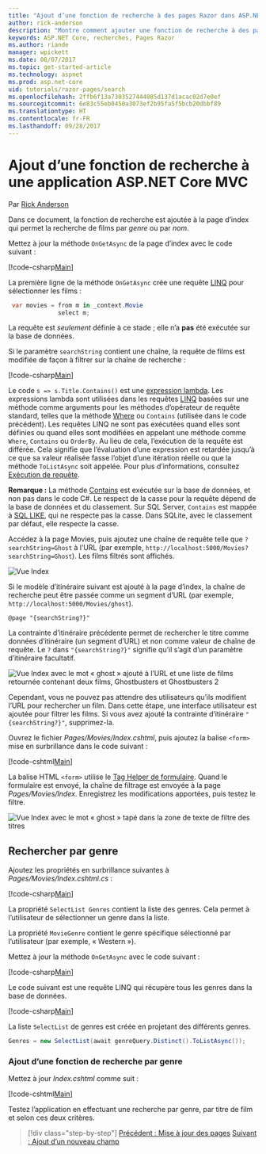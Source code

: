 ```yaml
---
title: "Ajout d’une fonction de recherche à des pages Razor dans ASP.NET Core MVC"
author: rick-anderson
description: "Montre comment ajouter une fonction de recherche à des pages Razor dans ASP.NET Core MVC"
keywords: ASP.NET Core, recherches, Pages Razor
ms.author: riande
manager: wpickett
ms.date: 08/07/2017
ms.topic: get-started-article
ms.technology: aspnet
ms.prod: asp.net-core
uid: tutorials/razor-pages/search
ms.openlocfilehash: 2ffb6f13a7303527444085d137d1acac02d7e0ef
ms.sourcegitcommit: 6e83c55eb0450a3073ef2b95fa5f5bcb20dbbf89
ms.translationtype: HT
ms.contentlocale: fr-FR
ms.lasthandoff: 09/28/2017
---
```

# <a name="adding-search-to-an-aspnet-core-mvc-app"></a>Ajout d’une fonction de recherche à une application ASP.NET Core MVC

Par [Rick Anderson](https://twitter.com/RickAndMSFT)

Dans ce document, la fonction de recherche est ajoutée à la page d’index qui permet la recherche de films par *genre* ou par *nom*.

Mettez à jour la méthode `OnGetAsync` de la page d’index avec le code suivant :

[!code-csharp[Main](razor-pages-start/sample/RazorPagesMovie/Pages/Movies/Index.cshtml.cs?name=snippet_1stSearch)]

La première ligne de la méthode `OnGetAsync` crée une requête [LINQ](https://docs.microsoft.com/dotnet/csharp/programming-guide/concepts/linq/) pour sélectionner les films :

```csharp
 var movies = from m in _context.Movie
              select m;
```

La requête est *seulement* définie à ce stade ; elle n’a **pas** été exécutée sur la base de données.

Si le paramètre `searchString` contient une chaîne, la requête de films est modifiée de façon à filtrer sur la chaîne de recherche :

[!code-csharp[Main](razor-pages-start/sample/RazorPagesMovie/Pages/Movies/Index.cshtml.cs?name=snippet_SearchNull)]

Le code `s => s.Title.Contains()` est une [expression lambda](https://docs.microsoft.com/dotnet/csharp/programming-guide/statements-expressions-operators/lambda-expressions). Les expressions lambda sont utilisées dans les requêtes [LINQ](https://docs.microsoft.com/dotnet/csharp/programming-guide/concepts/linq/) basées sur une méthode comme arguments pour les méthodes d’opérateur de requête standard, telles que la méthode [Where](https://docs.microsoft.com/dotnet/csharp/programming-guide/concepts/linq/query-syntax-and-method-syntax-in-linq) ou `Contains` (utilisée dans le code précédent). Les requêtes LINQ ne sont pas exécutées quand elles sont définies ou quand elles sont modifiées en appelant une méthode comme `Where`, `Contains` ou `OrderBy`. Au lieu de cela, l’exécution de la requête est différée. Cela signifie que l’évaluation d’une expression est retardée jusqu’à ce que sa valeur réalisée fasse l’objet d’une itération réelle ou que la méthode `ToListAsync` soit appelée. Pour plus d’informations, consultez [Exécution de requête](https://docs.microsoft.com/dotnet/framework/data/adonet/ef/language-reference/query-execution).

**Remarque :** La méthode [Contains](https://docs.microsoft.com//dotnet/api/system.data.objects.dataclasses.entitycollection-1.contains) est exécutée sur la base de données, et non pas dans le code C#. Le respect de la casse pour la requête dépend de la base de données et du classement. Sur SQL Server, `Contains` est mappée à [SQL LIKE](https://docs.microsoft.com/sql/t-sql/language-elements/like-transact-sql), qui ne respecte pas la casse. Dans SQLite, avec le classement par défaut, elle respecte la casse.

Accédez à la page Movies, puis ajoutez une chaîne de requête telle que `?searchString=Ghost` à l’URL (par exemple, `http://localhost:5000/Movies?searchString=Ghost`). Les films filtrés sont affichés.

![Vue Index](search/_static/ghost.png)

Si le modèle d’itinéraire suivant est ajouté à la page d’index, la chaîne de recherche peut être passée comme un segment d’URL (par exemple, `http://localhost:5000/Movies/ghost`).

```cshtml
@page "{searchString?}"
```

La contrainte d’itinéraire précédente permet de rechercher le titre comme données d’itinéraire (un segment d’URL) et non comme valeur de chaîne de requête.  Le `?` dans `"{searchString?}"` signifie qu’il s’agit d’un paramètre d’itinéraire facultatif.

![Vue Index avec le mot « ghost » ajouté à l’URL et une liste de films retournée contenant deux films, Ghostbusters et Ghostbusters 2](search/_static/g2.png)

Cependant, vous ne pouvez pas attendre des utilisateurs qu’ils modifient l’URL pour rechercher un film. Dans cette étape, une interface utilisateur est ajoutée pour filtrer les films. Si vous avez ajouté la contrainte d’itinéraire `"{searchString?}"`, supprimez-la.

Ouvrez le fichier *Pages/Movies/Index.cshtml*, puis ajoutez la balise `<form>` mise en surbrillance dans le code suivant :

[!code-cshtml[Main](razor-pages-start/sample/RazorPagesMovie/Pages/Movies/Index2.cshtml?highlight=14-19&range=1-22)]

La balise HTML `<form>` utilise le [Tag Helper de formulaire](xref:mvc/views/working-with-forms#the-form-tag-helper). Quand le formulaire est envoyé, la chaîne de filtrage est envoyée à la page *Pages/Movies/Index*. Enregistrez les modifications apportées, puis testez le filtre.

![Vue Index avec le mot « ghost » tapé dans la zone de texte de filtre des titres](search/_static/filter.png)

## <a name="search-by-genre"></a>Rechercher par genre

Ajoutez les propriétés en surbrillance suivantes à *Pages/Movies/Index.cshtml.cs* :

[!code-csharp[Main](razor-pages-start/sample/RazorPagesMovie/Pages/Movies/Index.cshtml.cs?name=snippet_newProps&highlight=11-)]

La propriété `SelectList Genres` contient la liste des genres. Cela permet à l’utilisateur de sélectionner un genre dans la liste.

La propriété `MovieGenre` contient le genre spécifique sélectionné par l’utilisateur (par exemple, « Western »).

Mettez à jour la méthode `OnGetAsync` avec le code suivant :

[!code-csharp[Main](razor-pages-start/sample/RazorPagesMovie/Pages/Movies/Index.cshtml.cs?name=snippet_SearchGenre)]

Le code suivant est une requête LINQ qui récupère tous les genres dans la base de données.

[!code-csharp[Main](razor-pages-start/sample/RazorPagesMovie/Pages/Movies/Index.cshtml.cs?name=snippet_LINQ)]

La liste `SelectList` de genres est créée en projetant des différents genres.

<!-- BUG in OPS
Tag snippet_selectlist's start line '75' should be less than end line '29' when resolving "[!code-csharp[Main](razor-pages-start/sample/RazorPagesMovie/Pages/Movies/Index.cshtml.cs?name=snippet_SelectList)]"

There is no start line.

[!code-csharp[Main](razor-pages-start/sample/RazorPagesMovie/Pages/Movies/Index.cshtml.cs?name=snippet_SelectList)]
-->

```csharp
Genres = new SelectList(await genreQuery.Distinct().ToListAsync());
```

### <a name="adding-search-by-genre"></a>Ajout d’une fonction de recherche par genre

Mettez à jour *Index.cshtml* comme suit :

[!code-cshtml[Main](razor-pages-start/sample/RazorPagesMovie/Pages/Movies/IndexFormGenreNoRating.cshtml?highlight=16-18&range=1-26)]

Testez l’application en effectuant une recherche par genre, par titre de film et selon ces deux critères.

>[!div class="step-by-step"]
[Précédent : Mise à jour des pages](xref:tutorials/razor-pages/da1)
[Suivant : Ajout d’un nouveau champ](xref:tutorials/razor-pages/new-field)
